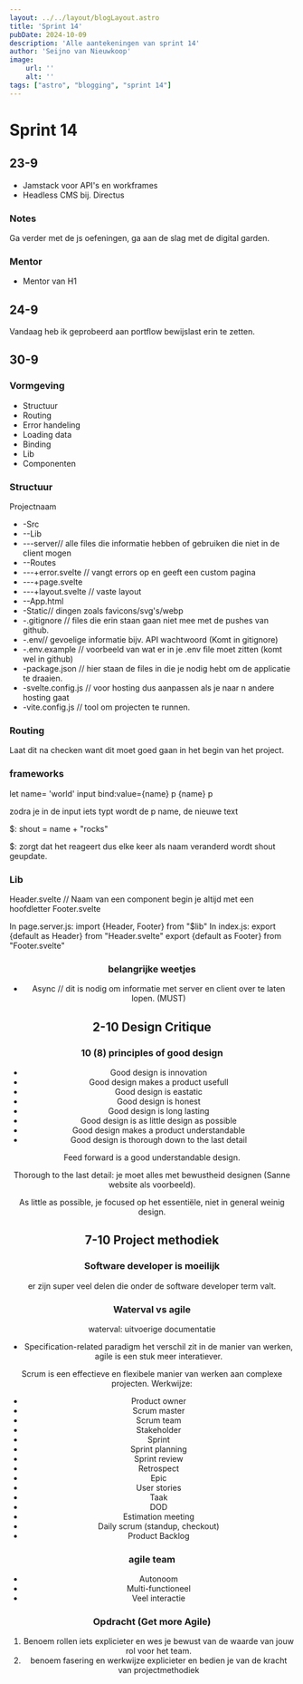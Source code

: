 ```yaml
---
layout: ../../layout/blogLayout.astro
title: 'Sprint 14'
pubDate: 2024-10-09
description: 'Alle aantekeningen van sprint 14'
author: 'Seijno van Nieuwkoop'
image:
    url: ''
    alt: ''
tags: ["astro", "blogging", "sprint 14"]
---
```

# Sprint 14
## 23-9
* Jamstack voor API's en workframes
* Headless CMS bij. Directus
### Notes
Ga verder met de js oefeningen, ga aan de slag met de digital garden.

### Mentor
* Mentor van H1

## 24-9
Vandaag heb ik geprobeerd aan portflow bewijslast erin te zetten.

## 30-9
### Vormgeving
* Structuur
* Routing
* Error handeling
* Loading data
* Binding
* Lib
* Componenten

### Structuur
Projectnaam
* -Src
* --Lib
* ---server// alle files die informatie hebben of gebruiken die niet in de client mogen
* --Routes
* ---+error.svelte // vangt errors op en geeft een custom pagina
* ---+page.svelte
* ---+layout.svelte // vaste layout
* --App.html
* -Static// dingen zoals favicons/svg's/webp
* -.gitignore // files die erin staan gaan niet mee met de pushes van github.
* -.env// gevoelige informatie bijv. API wachtwoord (Komt in gitignore)
* -.env.example // voorbeeld van wat er in je .env file moet zitten (komt wel in github)
* -package.json // hier staan de files in die je nodig hebt om de applicatie te draaien.
* -svelte.config.js // voor hosting dus aanpassen als je naar n andere hosting gaat
* -vite.config.js // tool om projecten te runnen.

### Routing
Laat dit na checken want dit moet goed gaan in het begin van het project.

### frameworks
let name= 'world'
input bind:value={name}
p {name} p

zodra je in de input iets typt wordt de p name, de nieuwe text

$: shout = name + "rocks"

$: zorgt dat het reageert dus elke keer als naam veranderd wordt shout geupdate.

### Lib
Header.svelte // Naam van een component begin je altijd met een hoofdletter
Footer.svelte

In page.server.js: import {Header, Footer} from "$lib"
In index.js: export {default as Header} from "Header.svelte"
             export {default as Footer} from "Footer.svelte"

<header {title}>

### belangrijke weetjes
* Async // dit is nodig om informatie met server en client over te laten lopen. (MUST)

## 2-10 Design Critique 
### 10 (8) principles of good design
* Good design is innovation
* Good design makes a product usefull
* Good design is eastatic
* Good design is honest
* Good design is long lasting
* Good design is as little design as possible
* Good design makes a product understandable
* Good design is thorough down to the last detail

Feed forward is a good understandable design.

Thorough to the last detail: je moet alles met bewustheid designen (Sanne website als voorbeeld).

As little as possible, je focused op het essentiële, niet in general weinig design. 

## 7-10 Project methodiek

### Software developer is moeilijk
er zijn super veel delen die onder de software developer term valt.

### Waterval vs agile
waterval: uitvoerige documentatie
* Specification-related paradigm
het verschil zit in de manier van werken, agile is een stuk meer interatiever.

Scrum is een effectieve en flexibele manier van werken aan complexe projecten.
Werkwijze:
* Product owner
* Scrum master
* Scrum team
* Stakeholder
* Sprint
* Sprint planning
* Sprint review
* Retrospect
* Epic
* User stories
* Taak
* DOD
* Estimation meeting
* Daily scrum (standup, checkout)
* Product Backlog

### agile team
* Autonoom
* Multi-functioneel
* Veel interactie

### Opdracht (Get more Agile)
1. Benoem rollen iets explicieter en wes je bewust van de waarde van jouw rol voor het team.
2. benoem fasering en werkwijze explicieter en bedien je van de kracht van projectmethodiek